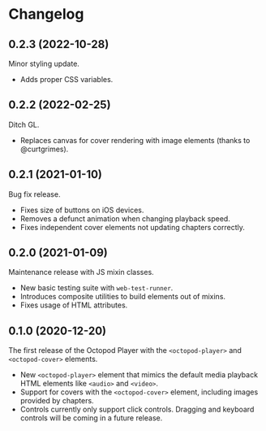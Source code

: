 # Changelog

## 0.2.3 (2022-10-28)

Minor styling update.

- Adds proper CSS variables.

## 0.2.2 (2022-02-25)

Ditch GL.

- Replaces canvas for cover rendering with image elements (thanks to @curtgrimes).

## 0.2.1 (2021-01-10)

Bug fix release.

- Fixes size of buttons on iOS devices.
- Removes a defunct animation when changing playback speed.
- Fixes independent cover elements not updating chapters correctly.

## 0.2.0 (2021-01-09)

Maintenance release with JS mixin classes.

- New basic testing suite with `web-test-runner`.
- Introduces composite utilities to build elements out of mixins.
- Fixes usage of HTML attributes.

## 0.1.0 (2020-12-20)

The first release of the Octopod Player with the `<octopod-player>` and `<octopod-cover>` elements.

- New `<octopod-player>` element that mimics the default media playback HTML elements like `<audio>` and `<video>`.
- Support for covers with the `<octopod-cover>` element, including images provided by chapters.
- Controls currently only support click controls. Dragging and keyboard controls will be coming in a future release.
